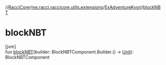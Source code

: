 //[RacciCore](../../../index.md)/[me.racci.raccicore.utils.extensions](../index.md)/[ExAdventureKyori](index.md)/[blockNBT](block-n-b-t.md)

# blockNBT

[jvm]\
fun [blockNBT](block-n-b-t.md)(builder: BlockNBTComponent.Builder.() -&gt; [Unit](https://kotlinlang.org/api/latest/jvm/stdlib/kotlin/-unit/index.html)): BlockNBTComponent
